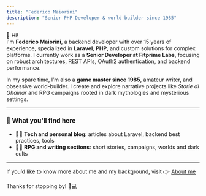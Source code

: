 ```yaml
---
title: "Federico Maiorini"
description: "Senior PHP Developer & world-builder since 1985"
---
```


👋 Hi!  
I'm **Federico Maiorini**, a backend developer with over 15 years of experience, specialized in **Laravel**, **PHP**, and custom solutions for complex platforms. I currently work as a **Senior Developer at Fitprime Labs**, focusing on robust architectures, REST APIs, OAuth2 authentication, and backend performance.

In my spare time, I’m also a **game master since 1985**, amateur writer, and obsessive world-builder. I create and explore narrative projects like *Storie di Ghainar* and RPG campaigns rooted in dark mythologies and mysterious settings.

---

### 🚀 What you'll find here

- 🧑‍💻 **Tech and personal blog**: articles about Laravel, backend best practices, tools  
- 🧙‍♂️ **RPG and writing sections**: short stories, campaigns, worlds and dark cults

---

If you’d like to know more about me and my background, visit 👉 [About me](about)


Thanks for stopping by! 🎲💻
